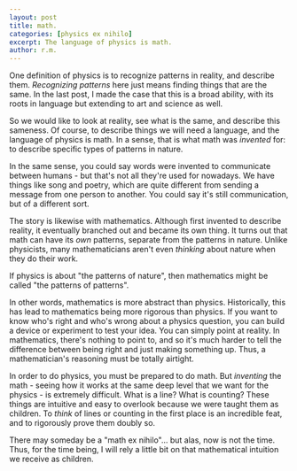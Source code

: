 ```yaml
---
layout: post
title: math.
categories: [physics ex nihilo]
excerpt: The language of physics is math.
author: r.m.
---
```


One definition of physics is to recognize patterns in reality, and describe them. _Recognizing patterns_ here just means finding things that are the same. In the last post, I made the case that this is a broad ability, with its roots in language but extending to art and science as well.

So we would like to look at reality, see what is the same, and describe this sameness. Of course, to describe things we will need a language, and the language of physics is math. In a sense, that is what math was _invented_ for: to describe specific types of patterns in nature.

In the same sense, you could say words were invented to communicate between humans - but that's not all they're used for nowadays. We have things like song and poetry, which are quite different from sending a message from one person to another. You could say it's still communication, but of a different sort.

The story is likewise with mathematics. Although first invented to describe reality, it eventually branched out and became its own thing. It turns out that math can have its _own_ patterns, separate from the patterns in nature. Unlike physicists, many mathematicians aren't even _thinking_ about nature when they do their work.

If physics is about "the patterns of nature", then mathematics might be called "the patterns of patterns".

In other words, mathematics is more abstract than physics. Historically, this has lead to mathematics being more rigorous than physics. If you want to know who's right and who's wrong about a physics question, you can build a device or experiment to test your idea. You can simply point at reality. In mathematics, there's nothing to point to, and so it's much harder to tell the difference between being right and just making something up. Thus, a mathematician's reasoning must be totally airtight.

In order to do physics, you must be prepared to do math. But _inventing_ the math - seeing how it works at the same deep level that we want for the physics - is extremely difficult. What is a line? What is counting? These things are intuitive and easy to overlook because we were taught them as children. To _think_ of lines or counting in the first place is an incredible feat, and to rigorously prove them doubly so.

There may someday be a "math ex nihilo"... but alas, now is not the time. Thus, for the time being, I will rely a little bit on that mathematical intuition we receive as children.